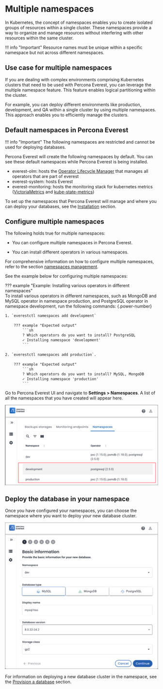 # Multiple namespaces

In Kubernetes, the concept of namespaces enables you to create isolated groups of resources within a single cluster. These namespaces provide a way to organize and manage resources without interfering with other resources within the same cluster.


!!! info "Important"
    Resource names must be unique within a specific namespace but not across different namespaces.


## Use case for multiple namespaces

If you are dealing with complex environments comprising Kubernetes clusters that need to be used with Percona Everest, you can leverage the multiple namespace feature. This feature enables logical partitioning within the cluster.

For example, you can deploy different environments like production, development, and QA within a single cluster by using multiple namespaces. This approach enables you to efficiently manage the clusters.

## Default namespaces in Percona Everest

!!! info "Important"
    The following namespaces are restricted and cannot be used for deploying databases.

Percona Everest will create the following namespaces by default. You can see these default namespaces while Percona Everest is being installed.

- everest-olm: hosts the [Operator Lifecycle Manager](https://olm.operatorframework.io/) that manages all operators that are part of everest
- everest-system: hosts Everest 
- everest-monitoring: hosts the monitoring stack for kubernetes metrics ([VictoriaMetrics](https://victoriametrics.com/) and [kube-state-metrics](https://github.com/kubernetes/kube-state-metrics))

To set up the namespaces that Percona Everest will manage and where you can deploy your databases, see the [Installation](../install/installEverest.md#installation) section.

## Configure multiple namespaces

The following holds true for multiple namespaces:

- You can configure multiple namespaces in Percona Everest. 

- You can install different operators in various namespaces.

For comprehensive information on how to configure multiple namespaces, refer to the section [namespaces management](../administer/manage_namespaces.md#add-new-namespaces).

See the example below for configuring multiple namespaces:

??? example "Example: Installing various operators in different namespaces"            
    To install various operators in different namespaces, such as MongoDB and MySQL operator in namespace production, and PostgreSQL operator in namespace development, run the following commands:
    {.power-number}

    1. `everestctl namespaces add development`
                
        ??? example "Expected output"
            ```sh
            ? Which operators do you want to install? PostgreSQL
            ✓ Installing namespace 'development'
            ```

    2. `everestctl namespaces add production`.

        ??? example "Expected output"
            ```sh
            ? Which operators do you want to install? MySQL, MongoDB
            ✓ Installing namespace 'production'
            ```


Go to Percona Everest UI and navigate to <i class="uil uil-cog"></i> **Settings > Namespaces**. A list of all the namespaces that you have created will appear here.

![!image](../images/everest_multinamespaces.png)

## Deploy the database in your namespace

Once you have configured your namespaces, you can choose the namespace where you want to deploy your new database cluster.

 ![!image](../images/everest_multi-namespaces.png)

For information on deploying a new database cluster in the namespace, see the [Provision a database](../use/db_provision.md) section.













 


